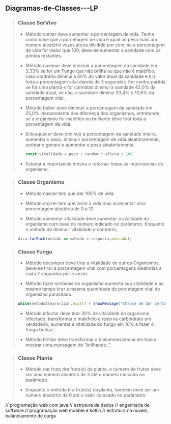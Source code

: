 ## Diagramas-de-Classes---LP

> ### Classe SerVivo
>   - Método comer deve aumentar a porcentagem de vida. Tenha como base que a porcetagem de vida é igual ao peso mais um número aleatório vezes altura dividido por cem, se a porcentagem de vida for maior que 100, deve-se aumentar a sanidade com os pontos restantes.
>     
>   - Método queimar deve diminuir a porcentagem da sanidade em 3,33% se for um Fungo que não brilha ou que não é maléfico, caso contrario diminui a 80% do valor atual da sanidade e tira toda a porcentagem vital depois de 3 segundos. Em contra partida se for uma planta e for cannabis diminui a sanidade 42,0% da sanidade atual, se não, a sanidade diminui 33,4% e 10,6% da porcentagem vital.
>
>   - Método beber deve diminuir a porcentagem da sanidade em 25,0% idenpendente das diferença dos organismos, entretando, se o organismo for maléfico ou brilhante deve tirar toda a porcentagem de vida.
>
>   - Enlouquecer deve diminuir a porcentagem da sanidade inteira, aumentar o peso, diminuir porcentagem de vida aleatóriamente, sortear o genero e aumentar o peso aleatoriamente.
>     ``` javascript
>     const vitalidade = peso + random * altura / 100
>     ```
>
>   - Estudar a importancia mostra e retornar todas as importancias do organismo. 

> ### Classe Organismo
>   - Método nascer tem que dar 100% de vida.
>  
>   - Método morrer tem que zerar a vida mas acrecentar uma porcentagem aleatório de 0 a 10.
>
>   - Método aumentar vitalidade deve aumentar a vitalidade do organismo com base no número indicado no parâmetro. Enquanto o método de diminuir vitalidade o contrário;
>   ``` javascript
>   dica.forEach(metodo => metodo = resposta.pensada);
>   ``` 

> ### Classe Fungo
>   - Método decompor deve tirar a vitalidade de outros Organismos, deve-se tirar a porcentagem vital com porcentagens aleátorias a cada 2 segundos por 5 vezes.
>  
>   - Método fazer simbiose do organismo aumenta sua vitalidade e ao mesmo tempo tirar a mesma quantidade de porcetagem vital do organismo parasitado.
>   ``` javascript
>   while(metodoAlearorizar.exist) { showMessage("Chance de dar certo:: {100%}") }
>   ```
>
>   - Método infectar deve tirar 30% de vitalidade do organismo infectado, transformar o maleficio e reserva carboidrato em verdadeiro, aumentar a vitalidade do fungo em 10% e fazer o fungo brilhar;
>
>   - Método brilhar deve transformar a bioluminescencia em true e mostrar uma mensagem de "brilhando..".

> ### Classe Planta
>   - Método dar fruto tira fruto(s) da planta, o número de frutos deve ser uma número aleatório de 3 até o número indicado no parâmetro.
>  
>   - Enquanto o método tira fruto(s) da planta, também deve ser um número aleatório de 0 até o valor colocado no parâmetro.

// programação web com java
// estrutura de dados
// engenharia de software
// programação web mobble e kotlin
// estrutura na nuvem, balanciamento de carga

